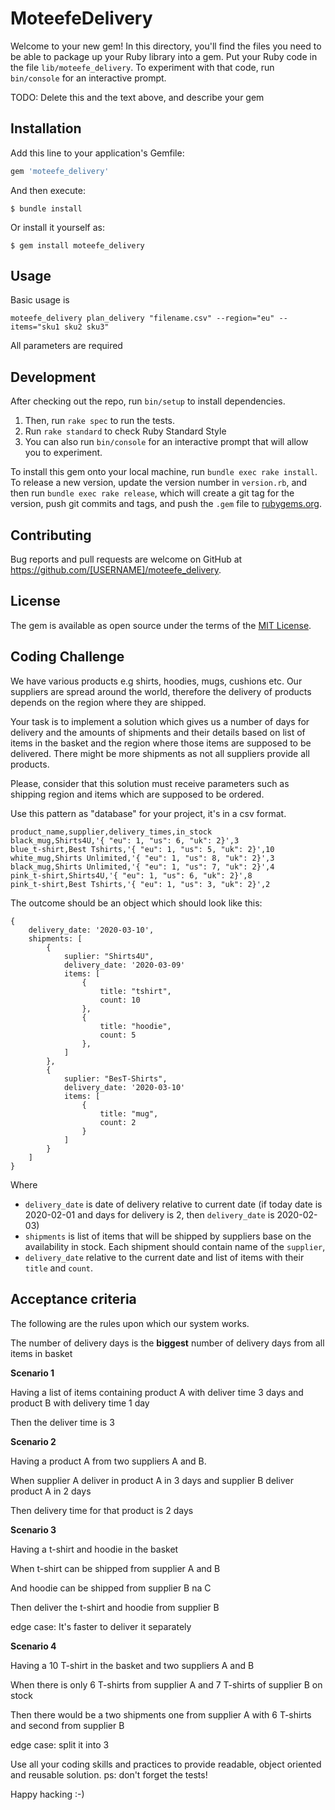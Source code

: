 # MoteefeDelivery

Welcome to your new gem! In this directory, you'll find the files you need to be able to package up your Ruby library into a gem. Put your Ruby code in the file `lib/moteefe_delivery`. To experiment with that code, run `bin/console` for an interactive prompt.

TODO: Delete this and the text above, and describe your gem

## Installation

Add this line to your application's Gemfile:

```ruby
gem 'moteefe_delivery'
```

And then execute:

    $ bundle install

Or install it yourself as:

    $ gem install moteefe_delivery

## Usage

Basic usage is

`moteefe_delivery plan_delivery "filename.csv" --region="eu" --items="sku1 sku2 sku3"`

All parameters are required

## Development

After checking out the repo, run `bin/setup` to install dependencies.

1. Then, run `rake spec` to run the tests.
2. Run `rake standard` to check Ruby Standard Style
3. You can also run `bin/console` for an interactive prompt that will allow you to experiment.

To install this gem onto your local machine, run `bundle exec rake install`. To release a new version, update the version number in `version.rb`, and then run `bundle exec rake release`, which will create a git tag for the version, push git commits and tags, and push the `.gem` file to [rubygems.org](https://rubygems.org).

## Contributing

Bug reports and pull requests are welcome on GitHub at https://github.com/[USERNAME]/moteefe_delivery.


## License

The gem is available as open source under the terms of the [MIT License](https://opensource.org/licenses/MIT).


## Coding Challenge

We have various products e.g shirts, hoodies, mugs, cushions etc. Our suppliers are spread around the world, therefore the delivery of products depends on the region where they are shipped.

Your task is to implement a solution which gives us a number of days for delivery and the amounts of shipments
and their details based on list of items in the basket and the region where those items are supposed to be delivered.
There might be more shipments as not all suppliers provide all products.

Please, consider that this solution must receive parameters such as shipping region and items which are supposed to be ordered.

Use this pattern as "database" for your project, it's in a csv format.

```
product_name,supplier,delivery_times,in_stock
black_mug,Shirts4U,'{ "eu": 1, "us": 6, "uk": 2}',3
blue_t-shirt,Best Tshirts,'{ "eu": 1, "us": 5, "uk": 2}',10
white_mug,Shirts Unlimited,'{ "eu": 1, "us": 8, "uk": 2}',3
black_mug,Shirts Unlimited,'{ "eu": 1, "us": 7, "uk": 2}',4
pink_t-shirt,Shirts4U,'{ "eu": 1, "us": 6, "uk": 2}',8
pink_t-shirt,Best Tshirts,'{ "eu": 1, "us": 3, "uk": 2}',2
```

The outcome should be an object which should look like this:

```
{
    delivery_date: '2020-03-10',
    shipments: [
        {
            suplier: "Shirts4U",
            delivery_date: '2020-03-09'
            items: [
                {
                    title: "tshirt",
                    count: 10
                },
                {
                    title: "hoodie",
                    count: 5
                },
            ]
        },
        {
            suplier: "BesT-Shirts",
            delivery_date: '2020-03-10'
            items: [
                {
                    title: "mug",
                    count: 2
                }
            ]
        }
    ]
}
```

Where

- `delivery_date` is date of delivery relative to current date (if today date is 2020-02-01 and days for delivery is 2, then `delivery_date` is 2020-02-03)
- `shipments` is list of items that will be shipped by suppliers base on the availability in stock. Each shipment should contain name of the `supplier`,
- `delivery_date` relative to the current date and list of items with their `title` and `count`.

## Acceptance criteria

The following are the rules upon which our system works.

The number of delivery days is the **biggest** number of delivery days from all items in basket

**Scenario 1**

Having a list of items containing product A with deliver time 3 days and product B with delivery time 1 day

Then the deliver time is 3

**Scenario 2**

Having a product A from two suppliers A and B.

When supplier A deliver in product A in 3 days and supplier B deliver product A in 2 days

Then delivery time for that product is 2 days

**Scenario 3**

Having a t-shirt and hoodie in the basket

When t-shirt can be shipped from supplier A and B

And hoodie can be shipped from supplier B na C

Then deliver the t-shirt and hoodie from supplier B

edge case: It's faster to deliver it separately

**Scenario 4**

Having a 10 T-shirt in the basket and two suppliers A and B

When there is only 6 T-shirts from supplier A and 7 T-shirts of supplier B on stock

Then there would be a two shipments one from supplier A with 6 T-shirts and second from supplier B

edge case: split it into 3


Use all your coding skills and practices to provide readable, object oriented and reusable solution.
ps: don't forget the tests!

Happy hacking :-)
